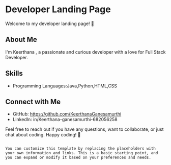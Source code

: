 # Developer Landing Page

Welcome to my developer landing page! 👋

## About Me

I'm Keerthana , a passionate and curious developer with a love for Full Stack Developer.

## Skills

- Programming Languages:Java,Python,HTML,CSS

## Connect with Me

- GitHub: https://github.com/KeerthanaGanesamurthi
- LinkedIn: in/Keerthana-ganesamurthi-682056258

Feel free to reach out if you have any questions, want to collaborate, or just chat about coding. Happy coding! 🚀
```

You can customize this template by replacing the placeholders with your own information and links. This is a basic starting point, and you can expand or modify it based on your preferences and needs.
